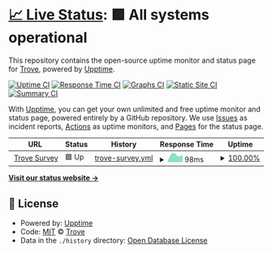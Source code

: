 # [📈 Live Status](https://trove-ai.github.io/upptime): <!--live status--> **🟩 All systems operational**

This repository contains the open-source uptime monitor and status page for [Trove](https://trove-ai.github.io/upptime), powered by [Upptime](https://github.com/upptime/upptime).

[![Uptime CI](https://github.com/trove-ai/upptime/workflows/Uptime%20CI/badge.svg)](https://github.com/trove-ai/upptime/actions?query=workflow%3A%22Uptime+CI%22)
[![Response Time CI](https://github.com/trove-ai/upptime/workflows/Response%20Time%20CI/badge.svg)](https://github.com/trove-ai/upptime/actions?query=workflow%3A%22Response+Time+CI%22)
[![Graphs CI](https://github.com/trove-ai/upptime/workflows/Graphs%20CI/badge.svg)](https://github.com/trove-ai/upptime/actions?query=workflow%3A%22Graphs+CI%22)
[![Static Site CI](https://github.com/trove-ai/upptime/workflows/Static%20Site%20CI/badge.svg)](https://github.com/trove-ai/upptime/actions?query=workflow%3A%22Static+Site+CI%22)
[![Summary CI](https://github.com/trove-ai/upptime/workflows/Summary%20CI/badge.svg)](https://github.com/trove-ai/upptime/actions?query=workflow%3A%22Summary+CI%22)

With [Upptime](https://upptime.js.org), you can get your own unlimited and free uptime monitor and status page, powered entirely by a GitHub repository. We use [Issues](https://github.com/trove-ai/upptime/issues) as incident reports, [Actions](https://github.com/trove-ai/upptime/actions) as uptime monitors, and [Pages](https://trove-ai.github.io/upptime) for the status page.

<!--start: status pages-->
<!-- This summary is generated by Upptime (https://github.com/upptime/upptime) -->
<!-- Do not edit this manually, your changes will be overwritten -->
<!-- prettier-ignore -->
| URL | Status | History | Response Time | Uptime |
| --- | ------ | ------- | ------------- | ------ |
| <img alt="" src="https://icons.duckduckgo.com/ip3/gettrove.co.ico" height="13"> [Trove Survey](https://gettrove.co) | 🟩 Up | [trove-survey.yml](https://github.com/trove-ai/upptime/commits/HEAD/history/trove-survey.yml) | <details><summary><img alt="Response time graph" src="./graphs/trove-survey/response-time-week.png" height="20"> 98ms</summary><br><a href="https://trove-ai.github.io/upptime/history/trove-survey"><img alt="Response time 90" src="https://img.shields.io/endpoint?url=https%3A%2F%2Fraw.githubusercontent.com%2Ftrove-ai%2Fupptime%2FHEAD%2Fapi%2Ftrove-survey%2Fresponse-time.json"></a><br><a href="https://trove-ai.github.io/upptime/history/trove-survey"><img alt="24-hour response time 0" src="https://img.shields.io/endpoint?url=https%3A%2F%2Fraw.githubusercontent.com%2Ftrove-ai%2Fupptime%2FHEAD%2Fapi%2Ftrove-survey%2Fresponse-time-day.json"></a><br><a href="https://trove-ai.github.io/upptime/history/trove-survey"><img alt="7-day response time 98" src="https://img.shields.io/endpoint?url=https%3A%2F%2Fraw.githubusercontent.com%2Ftrove-ai%2Fupptime%2FHEAD%2Fapi%2Ftrove-survey%2Fresponse-time-week.json"></a><br><a href="https://trove-ai.github.io/upptime/history/trove-survey"><img alt="30-day response time 98" src="https://img.shields.io/endpoint?url=https%3A%2F%2Fraw.githubusercontent.com%2Ftrove-ai%2Fupptime%2FHEAD%2Fapi%2Ftrove-survey%2Fresponse-time-month.json"></a><br><a href="https://trove-ai.github.io/upptime/history/trove-survey"><img alt="1-year response time 92" src="https://img.shields.io/endpoint?url=https%3A%2F%2Fraw.githubusercontent.com%2Ftrove-ai%2Fupptime%2FHEAD%2Fapi%2Ftrove-survey%2Fresponse-time-year.json"></a></details> | <details><summary><a href="https://trove-ai.github.io/upptime/history/trove-survey">100.00%</a></summary><a href="https://trove-ai.github.io/upptime/history/trove-survey"><img alt="All-time uptime 99.97%" src="https://img.shields.io/endpoint?url=https%3A%2F%2Fraw.githubusercontent.com%2Ftrove-ai%2Fupptime%2FHEAD%2Fapi%2Ftrove-survey%2Fuptime.json"></a><br><a href="https://trove-ai.github.io/upptime/history/trove-survey"><img alt="24-hour uptime 100.00%" src="https://img.shields.io/endpoint?url=https%3A%2F%2Fraw.githubusercontent.com%2Ftrove-ai%2Fupptime%2FHEAD%2Fapi%2Ftrove-survey%2Fuptime-day.json"></a><br><a href="https://trove-ai.github.io/upptime/history/trove-survey"><img alt="7-day uptime 100.00%" src="https://img.shields.io/endpoint?url=https%3A%2F%2Fraw.githubusercontent.com%2Ftrove-ai%2Fupptime%2FHEAD%2Fapi%2Ftrove-survey%2Fuptime-week.json"></a><br><a href="https://trove-ai.github.io/upptime/history/trove-survey"><img alt="30-day uptime 100.00%" src="https://img.shields.io/endpoint?url=https%3A%2F%2Fraw.githubusercontent.com%2Ftrove-ai%2Fupptime%2FHEAD%2Fapi%2Ftrove-survey%2Fuptime-month.json"></a><br><a href="https://trove-ai.github.io/upptime/history/trove-survey"><img alt="1-year uptime 100.00%" src="https://img.shields.io/endpoint?url=https%3A%2F%2Fraw.githubusercontent.com%2Ftrove-ai%2Fupptime%2FHEAD%2Fapi%2Ftrove-survey%2Fuptime-year.json"></a></details>

<!--end: status pages-->

[**Visit our status website →**](https://trove-ai.github.io/upptime)

## 📄 License

- Powered by: [Upptime](https://github.com/upptime/upptime)
- Code: [MIT](./LICENSE) © [Trove](https://trove-ai.github.io/upptime)
- Data in the `./history` directory: [Open Database License](https://opendatacommons.org/licenses/odbl/1-0/)
